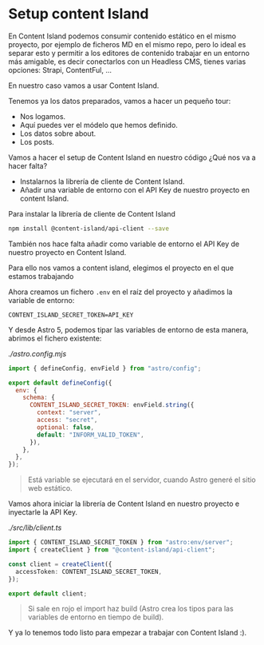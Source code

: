# Setup content Island

En Content Island podemos consumir contenido estático en el mismo proyecto, por ejemplo de ficheros MD en el mismo repo, pero lo ideal es separar esto y permitir a los editores de contenido trabajar en un entorno más amigable, es decir conectarlos con un Headless CMS, tienes varias opciones: Strapi, ContentFul, ...

En nuestro caso vamos a usar Content Island.

Tenemos ya los datos preparados, vamos a hacer un pequeño tour:

- Nos logamos.
- Aquí puedes ver el módelo que hemos definido.
- Los datos sobre about.
- Los posts.

Vamos a hacer el setup de Content Island en nuestro código ¿Qué nos va a hacer falta?

- Instalarnos la librería de cliente de Content Island.
- Añadir una variable de entorno con el API Key de nuestro proyecto en content Island.

Para instalar la librería de cliente de Content Island

```bash
npm install @content-island/api-client --save
```

También nos hace falta añadir como variable de entorno el API Key de nuestro proyecto en Content Island.

Para ello nos vamos a content island, elegimos el proyecto en el que estamos trabajando

Ahora creamos un fichero `.env` en el raíz del proyecto y añadimos la variable de entorno:

```
CONTENT_ISLAND_SECRET_TOKEN=API_KEY
```

Y desde Astro 5, podemos tipar las variables de entorno de esta manera, abrimos el fichero existente:

_./astro.config.mjs_

```js
import { defineConfig, envField } from "astro/config";

export default defineConfig({
  env: {
    schema: {
      CONTENT_ISLAND_SECRET_TOKEN: envField.string({
        context: "server",
        access: "secret",
        optional: false,
        default: "INFORM_VALID_TOKEN",
      }),
    },
  },
});
```

> Está variable se ejecutará en el servidor, cuando Astro generé el sitio web estático.

Vamos ahora iniciar la librería de Content Island en nuestro proyecto e inyectarle la API Key.

_./src/lib/client.ts_

```ts
import { CONTENT_ISLAND_SECRET_TOKEN } from "astro:env/server";
import { createClient } from "@content-island/api-client";

const client = createClient({
  accessToken: CONTENT_ISLAND_SECRET_TOKEN,
});

export default client;
```

> Si sale en rojo el import haz build (Astro crea los tipos para las variables de entorno en tiempo de build).

Y ya lo tenemos todo listo para empezar a trabajar con Content Island :).
